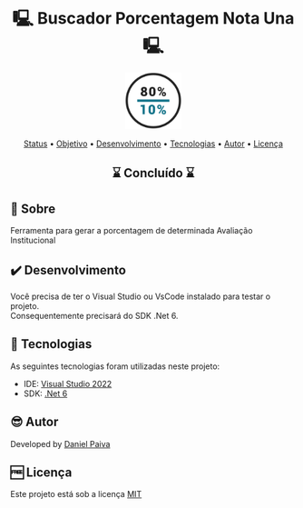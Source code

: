 <h1 align="center"> 🖳 Buscador Porcentagem Nota Una 🖳</h1>

<p align="center">
    <img src="https://github.com/danhpaiva/buscador-porcentagem-nota-una/blob/main/BuscadorPorcentagemNotaUna/ico/program.png?raw=true" width="100" alt="Buscador">
</p>

<p align="center">
 <a href="#status">Status</a> • 
 <a href="#objective">Objetivo</a> •
 <a href="#installation">Desenvolvimento</a> • 
 <a href="#technology">Tecnologias</a> • 
 <a href="#author">Autor</a> • 
 <a href="#licence">Licença</a>
</p>

<h2 align="center" id=status> 
	⌛ Concluído ⌛
</h2>

<h2 id=objective>📜 Sobre</h2>
Ferramenta para gerar a porcentagem de determinada Avaliação Institucional

<h2 id=installation>✔️ Desenvolvimento</h2>

Você precisa de ter o Visual Studio ou VsCode instalado para testar o projeto.</br>
Consequentemente precisará do SDK .Net 6.

<h2 id=technology>🧰 Tecnologias</h2>

As seguintes tecnologias foram utilizadas neste projeto:

- IDE: <a href="https://visualstudio.microsoft.com/pt-br/vs/">Visual Studio 2022</a>
- SDK: <a href="https://dotnet.microsoft.com/pt-br/download/dotnet/6.0">.Net 6</a>
  
<h2 id=author>😎 Autor</h2>

Developed by <a href="https://www.linkedin.com/in/danhpaiva/" target="_blank">Daniel Paiva</a>

<h2 id=licence>🆓 Licença</h2>

Este projeto está sob a licença
<a href="https://github.com/danhpaiva/buscador-porcentagem-nota-una/blob/main/LICENSE" target="_blank">MIT</a>
